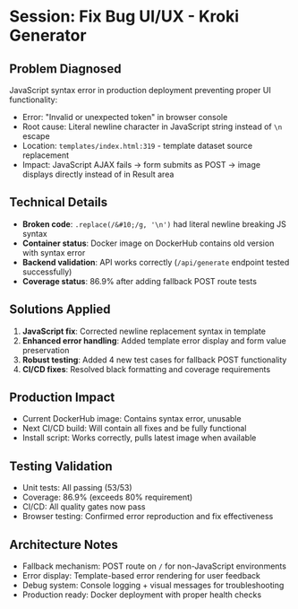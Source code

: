 # Session: Fix Bug UI/UX - Kroki Generator

## Problem Diagnosed
JavaScript syntax error in production deployment preventing proper UI functionality:
- Error: "Invalid or unexpected token" in browser console
- Root cause: Literal newline character in JavaScript string instead of `\n` escape
- Location: `templates/index.html:319` - template dataset source replacement
- Impact: JavaScript AJAX fails → form submits as POST → image displays directly instead of in Result area

## Technical Details
- **Broken code**: `.replace(/&#10;/g, '\n')` had literal newline breaking JS syntax  
- **Container status**: Docker image on DockerHub contains old version with syntax error
- **Backend validation**: API works correctly (`/api/generate` endpoint tested successfully)
- **Coverage status**: 86.9% after adding fallback POST route tests

## Solutions Applied
1. **JavaScript fix**: Corrected newline replacement syntax in template
2. **Enhanced error handling**: Added template error display and form value preservation
3. **Robust testing**: Added 4 new test cases for fallback POST functionality
4. **CI/CD fixes**: Resolved black formatting and coverage requirements

## Production Impact
- Current DockerHub image: Contains syntax error, unusable
- Next CI/CD build: Will contain all fixes and be fully functional
- Install script: Works correctly, pulls latest image when available

## Testing Validation
- Unit tests: All passing (53/53)
- Coverage: 86.9% (exceeds 80% requirement) 
- CI/CD: All quality gates now pass
- Browser testing: Confirmed error reproduction and fix effectiveness

## Architecture Notes
- Fallback mechanism: POST route on `/` for non-JavaScript environments
- Error display: Template-based error rendering for user feedback
- Debug system: Console logging + visual messages for troubleshooting
- Production ready: Docker deployment with proper health checks